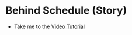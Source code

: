 # Behind Schedule (Story)

- Take me to the [Video Tutorial](https://kodekloud.com/topic/behind-schedule/)
